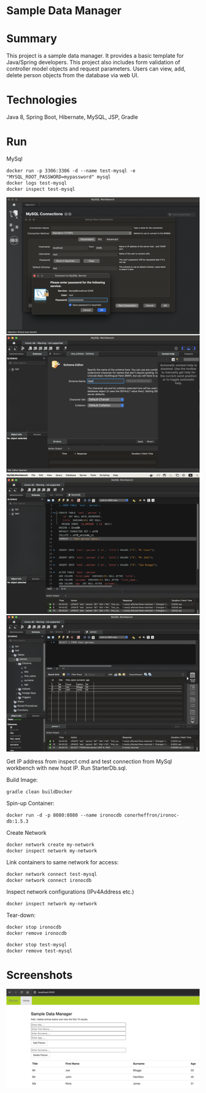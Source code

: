Sample Data Manager
================

# Summary
This project is a sample data manager. It provides a basic template for Java/Spring developers. This project also includes form validation of controller model objects and request parameters.
Users can view, add, delete person objects from the database via web UI.
# Technologies
Java 8, Spring Boot, Hibernate, MySQL, JSP, Gradle

# Run
MySql
```
docker run -p 3306:3306 -d --name test-mysql -e "MYSQL_ROOT_PASSWORD=mypassword" mysql
docker logs test-mysql
docker inspect test-mysql
```

![create-db-connection](./screenshots/db-connection.png?raw=true "Create DB Connection")
![create-test-schema](./screenshots/create-schema.png?raw=true "Create Test Schema")
![load-db](./screenshots/run-starter-db-script.png?raw=true "Load DB")
![verify-db](./screenshots/verify-db-load.png?raw=true "Verify DB")

Get IP address from inspect cmd and test connection from MySql workbench with new host IP. Run StarterDb.sql.

Build Image:
```
gradle clean buildDocker
```

Spin-up Container: 
```
docker run -d -p 8080:8080 --name ironocdb conorheffron/ironoc-db:1.5.3
```

Create Network
```
docker network create my-network
docker inspect network my-network 
```
Link containers to same network for access:
```
docker network connect test-mysql
docker network connect ironocdb
```
Inspect network configurations (IPv4Address etc.)
```
docker inspect network my-network 
```

Tear-down:
```
docker stop ironocdb
docker remove ironocdb
```
```
docker stop test-mysql
docker remove test-mysql
```

# Screenshots
![Home](./screenshots/DBManager.png?raw=true "Home Page")
